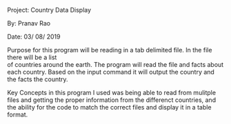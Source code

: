 Project: Country Data Display

By: Pranav Rao

Date: 03/ 08/ 2019

Purpose for this program will be reading in a tab delimited file. In the file there will be a list  
of countries around the earth. The program will read the file and facts about each country.
Based on the input command it will output the country and the facts the country. 

Key Concepts in this program I used was being able to read from mulitple files and getting the proper information from the differenct countries, and the ability for the code to match the correct files and display it in a table format.
